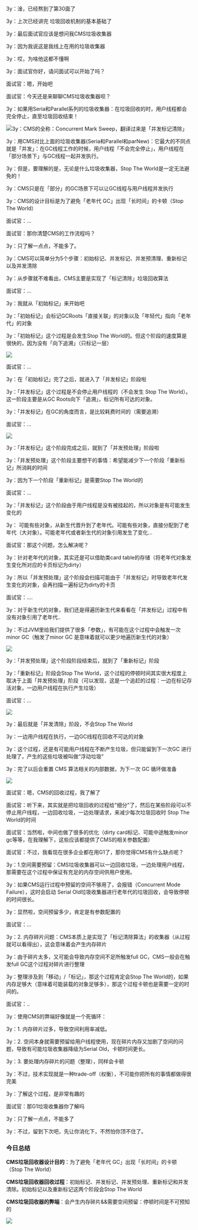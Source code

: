 3y：淦，已经熬到了第30面了

3y：上次已经讲完 垃圾回收机制的基本基础了

3y：最后面试官应该是想问我CMS垃圾收集器

3y：因为我说这是我线上在用的垃圾收集器

3y：哎，为啥他这都不懂啊



3y：面试官你好，请问面试可以开始了吗？

面试官：嗯，开始吧

面试官：今天还是来聊聊CMS垃圾收集器呗？

3y：如果用Seria和Parallel系列的垃圾收集器：在垃圾回收的时，用户线程都会完全停止，直至垃圾回收结束！

![](https://tva1.sinaimg.cn/large/008i3skNgy1gsl6dczaygj30qi0tmdip.jpg)3y：CMS的全称：Concurrent Mark Sweep，翻译过来是「并发标记清除」

3y：用CMS对比上面的垃圾收集器(Seria和Parallel和parNew)：它最大的不同点就是「并发」：在GC线程工作的时候，用户线程「不会完全停止」，用户线程在「部分场景下」与GC线程一起并发执行。

3y：但是，要理解的是，无论是什么垃圾收集器，Stop The World是一定无法避免的！

3y：CMS只是在「部分」的GC场景下可以让GC线程与用户线程并发执行

3y：CMS的设计目标是为了避免「老年代 GC」出现「长时间」的卡顿（Stop The World）

面试官：...



面试官：那你清楚CMS的工作流程吗？

3y：只了解一点点，不能多了。

3y：CMS可以简单分为5个步骤：初始标记、并发标记、并发预清理、重新标记以及并发清除

3y：从步骤就不难看出，CMS主要是实现了「标记清除」垃圾回收算法

面试官：...

3y：我就从「初始标记」来开始吧

3y：「初始标记」会标记GCRoots「直接关联」的对象以及「年轻代」指向「老年代」的对象

3y：「初始标记」这个过程是会发生Stop The World的。但这个阶段的速度算是很快的，因为没有「向下追溯」（只标记一层）

![](https://tva1.sinaimg.cn/large/008i3skNgy1gsm40eftqoj31ec0oi7cv.jpg)

面试官：...

3y：在「初始标记」完了之后，就进入了「并发标记」阶段啦

3y：「并发标记」这个过程是不会停止用户线程的（不会发生 Stop The World）。这一阶段主要是从GC Roots向下「追溯」，标记所有可达的对象。

3y：「并发标记」在GC的角度而言，是比较耗费时间的（需要追溯）

面试官：...

![](https://tva1.sinaimg.cn/large/008i3skNgy1gsm40366ztj31f00o8k0g.jpg)

3y：「并发标记」这个阶段完成之后，就到了「并发预处理」阶段啦

3y：「并发预处理」这个阶段主要想干的事情：希望能减少下一个阶段「重新标记」所消耗的时间

3y：因为下一个阶段「重新标记」是需要Stop The World的

面试官：...



3y：「并发标记」这个阶段由于用户线程是没有被挂起的，所以对象是有可能发生变化的

3y： 可能有些对象，从新生代晋升到了老年代。可能有些对象，直接分配到了老年代（大对象）。可能老年代或者新生代的对象引用发生了变化...

面试官：那这个问题，怎么解决呢？

3y：针对老年代的对象，其实还是可以借助类card table的存储（将老年代对象发生变化所对应的卡页标记为dirty）

3y：所以「并发预处理」这个阶段会扫描可能由于「并发标记」时导致老年代发生变化的对象，会再扫描一遍标记为dirty的卡页

面试官：....

3y：对于新生代的对象，我们还是得遍历新生代来看看在「并发标记」过程中有没有对象引用了老年代..

3y：不过JVM里给我们提供了很多「参数」，有可能在这个过程中会触发一次 minor GC（触发了minor GC 是意味着就可以更少地遍历新生代的对象）

![](https://tva1.sinaimg.cn/large/008i3skNgy1gsm4es0t9vj31m00r0tjy.jpg)

3y：「并发预处理」这个阶段阶段结束后，就到了「重新标记」阶段

3y：「重新标记」阶段会Stop The World，这个过程的停顿时间其实很大程度上取决于上面「并发预处理」阶段（可以发现，这是一个追赶的过程：一边在标记存活对象，一边用户线程在执行产生垃圾）

面试官：...

![](https://tva1.sinaimg.cn/large/008i3skNgy1gsm4mglbrcj31ls0py47v.jpg)

3y：最后就是「并发清除」阶段，不会Stop The World

3y：一边用户线程在执行，一边GC线程在回收不可达的对象

3y：这个过程，还是有可能用户线程在不断产生垃圾，但只能留到下一次GC 进行处理了，产生的这些垃圾被叫做“浮动垃圾”

3y：完了以后会重置 CMS 算法相关的内部数据，为下一次 GC 循环做准备

![](https://tva1.sinaimg.cn/large/008i3skNgy1gsm4pj0fc6j31n40re13a.jpg)

面试官：嗯，CMS的回收过程，我了解了

面试官：听下来，其实就是把垃圾回收的过程给"细分"了，然后在某些阶段可以不停止用户线程，一边回收垃圾，一边处理请求，来减少每次垃圾回收时 Stop The World的时间

面试官：当然啦，中间也做了很多的优化（dirty card标记、可能中途触发minor gc等等，在我理解下，这些应该都提供了CMS的相关参数配置）

面试官：不过，我看现在很多企业都在用G1了，那你觉得CMS有什么缺点呢？



3y：1.空间需要预留：CMS垃圾收集器可以一边回收垃圾，一边处理用户线程，那需要在这个过程中保证有充足的内存空间供用户使用。

3y：如果CMS运行过程中预留的空间不够用了，会报错（Concurrent Mode Failure），这时会启动 Serial Old垃圾收集器进行老年代的垃圾回收，会导致停顿的时间很长。

3y：显然啦，空间预留多少，肯定是有参数配置的

面试官：...



3y：2. 内存碎片问题：CMS本质上是实现了「标记清除算法」的收集器（从过程就可以看得出），这会意味着会产生内存碎片

3y：由于碎片太多，又可能会导致内存空间不足所触发full GC，CMS一般会在触发full GC这个过程对碎片进行整理

3y：整理涉及到「移动」/「标记」，那这个过程肯定会Stop The World的，如果内存足够大（意味着可能装载的对象足够多），那这个过程卡顿也是需要一定的时间的。

面试官：..



3y：使用CMS的弊端好像就是一个死循环：

3y：1. 内存碎片过多，导致空间利用率减低。

3y：2. 空间本身就需要预留给用户线程使用，现在碎片内存又加剧了空间的问题，导致有可能垃圾收集器降级为Serial Old，卡顿时间更长。

3y：3. 要处理内存碎片的问题（整理），同样会卡顿



3y：不过，技术实现就是一种trade-off（权衡），不可能你把所有的事情都做得很完美

3y：了解这个过程，是非常有趣的



面试官：那G1垃圾收集器你了解吗

3y：只了解一点点，不能多了

3y：不过，留到下次吧，先让你消化下，不然怕你顶不住了。





### 今日总结

**CMS垃圾回收器设计目的**：为了避免「老年代 GC」出现「长时间」的卡顿（Stop The World）



**CMS垃圾回收器回收过程**：初始标记、并发标记、并发预处理、重新标记和并发清除。初始标记以及重新标记这两个阶段会Stop The World



**CMS垃圾回收器的弊端**：会产生内存碎片&&需要空间预留：停顿时间是不可预知的

![](https://tva1.sinaimg.cn/large/008i3skNgy1gsmdclmzxyj30u01y8k8q.jpg)



